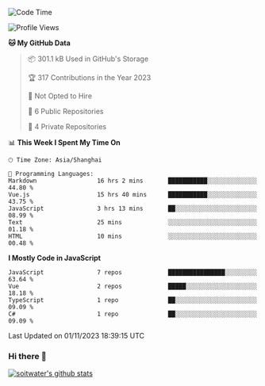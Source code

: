 <!--START_SECTION:waka-->
![Code Time](http://img.shields.io/badge/Code%20Time-2%2C721%20hrs%2033%20mins-blue)

![Profile Views](http://img.shields.io/badge/Profile%20Views-0-blue)

**🐱 My GitHub Data** 

> 📦 301.1 kB Used in GitHub's Storage 
 > 
> 🏆 317 Contributions in the Year 2023
 > 
> 🚫 Not Opted to Hire
 > 
> 📜 6 Public Repositories 
 > 
> 🔑 4 Private Repositories 
 > 
📊 **This Week I Spent My Time On** 

```text
🕑︎ Time Zone: Asia/Shanghai

💬 Programming Languages: 
Markdown                 16 hrs 2 mins       ███████████░░░░░░░░░░░░░░   44.80 % 
Vue.js                   15 hrs 40 mins      ███████████░░░░░░░░░░░░░░   43.75 % 
JavaScript               3 hrs 13 mins       ██░░░░░░░░░░░░░░░░░░░░░░░   08.99 % 
Text                     25 mins             ░░░░░░░░░░░░░░░░░░░░░░░░░   01.18 % 
HTML                     10 mins             ░░░░░░░░░░░░░░░░░░░░░░░░░   00.48 % 
```

**I Mostly Code in JavaScript** 

```text
JavaScript               7 repos             ████████████████░░░░░░░░░   63.64 % 
Vue                      2 repos             █████░░░░░░░░░░░░░░░░░░░░   18.18 % 
TypeScript               1 repo              ██░░░░░░░░░░░░░░░░░░░░░░░   09.09 % 
C#                       1 repo              ██░░░░░░░░░░░░░░░░░░░░░░░   09.09 % 
```




 Last Updated on 01/11/2023 18:39:15 UTC
<!--END_SECTION:waka-->

### Hi there 👋
[![soitwater's github stats](https://github-readme-stats.vercel.app/api?username=soitwater)](https://github.com/soitwater/github-readme-stats)
